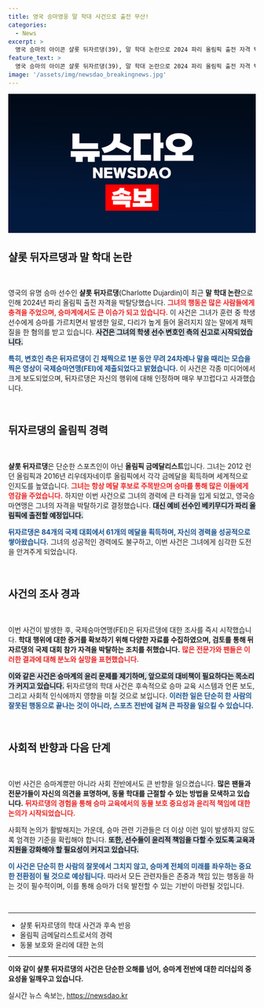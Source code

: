 ```yaml
---
title: 영국 승마영웅 말 학대 사건으로 출전 무산!
categories:
  - News
excerpt: >
  영국 승마의 아이콘 샬롯 뒤자르댕(39), 말 학대 논란으로 2024 파리 올림픽 출전 자격 박탈! 의혹의 진실과 그녀의 심경이 밝혀진다. 클릭하고 자세히 알아보세요!
feature_text: >
  영국 승마의 아이콘 샬롯 뒤자르댕(39), 말 학대 논란으로 2024 파리 올림픽 출전 자격 박탈! 의혹의 진실과 그녀의 심경이 밝혀진다. 클릭하고 자세히 알아보세요!
image: '/assets/img/newsdao_breakingnews.jpg'
---
```


<p><img src="/assets/img/newsdao_breakingnews.jpg" alt="flaretime 속보" /></p>

<h2 data-ke-size="size26">샬롯 뒤자르댕과 말 학대 논란</h2>

<p data-ke-size="size16">&nbsp;</p>

<p>영국의 유명 승마 선수인 <strong>샬롯 뒤자르댕</strong>(Charlotte Dujardin)이 최근 <strong>말 학대 논란</strong>으로 인해 2024년 파리 올림픽 출전 자격을 박탈당했습니다. <b><span style="color: #ee2323;">그녀의 행동은 많은 사람들에게 충격을 주었으며, 승마계에서도 큰 이슈가 되고 있습니다.</span></b> 이 사건은 그녀가 훈련 중 학생 선수에게 승마를 가르치면서 발생한 일로, 다리가 높게 들어 올려지지 않는 말에게 채찍질을 한 혐의를 받고 있습니다. <b><span style="background-color: #21538527;">사건은 그녀의 학생 선수 변호인 측의 신고로 시작되었습니다.</span></b></p>

<p><b><span style="color: #1a5490;">특히, 변호인 측은 뒤자르댕이 긴 채찍으로 1분 동안 무려 24차례나 말을 때리는 모습을 찍은 영상이 국제승마연맹(FEI)에 제출되었다고 밝혔습니다.</span></b> 이 사건은 각종 미디어에서 크게 보도되었으며, 뒤자르댕은 자신의 행위에 대해 인정하며 매우 부끄럽다고 사과했습니다.</p>

<p data-ke-size="size16">&nbsp;</p>

<h2 data-ke-size="size26">뒤자르댕의 올림픽 경력</h2>

<p data-ke-size="size16">&nbsp;</p>

<p><strong>샬롯 뒤자르댕</strong>은 단순한 스포츠인이 아닌 <b>올림픽 금메달리스트</b>입니다. 그녀는 2012 런던 올림픽과 2016년 리우데자네이루 올림픽에서 각각 금메달을 획득하며 세계적으로 인지도를 높였습니다. <b><span style="color: #ee2323;">그녀는 항상 메달 후보로 주목받으며 승마를 통해 많은 이들에게 영감을 주었습니다.</span></b> 하지만 이번 사건으로 그녀의 경력에 큰 타격을 입게 되었고, 영국승마연맹은 그녀의 자격을 박탈하기로 결정했습니다. <b><span style="background-color: #21538527;">대신 예비 선수인 베키무디가 파리 올림픽에 출전할 예정입니다.</span></b></p>

<p><b><span style="color: #1a5490;">뒤자르댕은 84개의 국제 대회에서 61개의 메달을 획득하며, 자신의 경력을 성공적으로 쌓아왔습니다.</span></b> 그녀의 성공적인 경력에도 불구하고, 이번 사건은 그녀에게 심각한 도전을 안겨주게 되었습니다.</p>

<p data-ke-size="size16">&nbsp;</p>

<h2 data-ke-size="size26">사건의 조사 경과</h2>

<p data-ke-size="size16">&nbsp;</p>

<p>이번 사건이 발생한 후, 국제승마연맹(FEI)은 뒤자르댕에 대한 조사를 즉시 시작했습니다. <b>학대 행위에 대한 증거를 확보하기 위해 다양한 자료를 수집하였으며, 검토를 통해 뒤자르댕의 국제 대회 참가 자격을 박탈하는 조치를 취했습니다.</b> <b><span style="color: #ee2323;">많은 전문가와 팬들은 이러한 결과에 대해 분노와 실망을 표현했습니다.</span></b> </p>

<p><b><span style="background-color: #21538527;">이와 같은 사건은 승마계의 윤리 문제를 제기하며, 앞으로의 대비책이 필요하다는 목소리가 커지고 있습니다.</span></b> 뒤자르댕의 학대 사건은 후속적으로 승마 교육 시스템과 언론 보도, 그리고 사회적 인식에까지 영향을 미칠 것으로 보입니다. <b><span style="color: #1a5490;">이러한 일은 단순히 한 사람의 잘못된 행동으로 끝나는 것이 아니라, 스포츠 전반에 걸쳐 큰 파장을 일으킬 수 있습니다.</span></b></p>

<p data-ke-size="size16">&nbsp;</p>

<h2 data-ke-size="size26">사회적 반향과 다음 단계</h2>

<p data-ke-size="size16">&nbsp;</p>

<p>이번 사건은 승마계뿐만 아니라 사회 전반에서도 큰 반향을 일으켰습니다. <b>많은 팬들과 전문가들이 자신의 의견을 표명하며, 동물 학대를 근절할 수 있는 방법을 모색하고 있습니다.</b> <b><span style="color: #ee2323;">뒤자르댕의 경험을 통해 승마 교육에서의 동물 보호 중요성과 윤리적 책임에 대한 논의가 시작되었습니다.</span></b></p>

<p>사회적 논의가 활발해지는 가운데, 승마 관련 기관들은 더 이상 이런 일이 발생하지 않도록 엄격한 기준을 확립해야 합니다. <b><span style="background-color: #21538527;">또한, 선수들이 윤리적 책임을 다할 수 있도록 교육과 지원을 강화해야 할 필요성이 커지고 있습니다.</span></b></p>

<p><b><span style="color: #1a5490;">이 사건은 단순히 한 사람의 잘못에서 그치지 않고, 승마계 전체의 미래를 좌우하는 중요한 전환점이 될 것으로 예상됩니다.</span></b> 따라서 모든 관련자들은 존중과 책임 있는 행동을 하는 것이 필수적이며, 이를 통해 승마가 더욱 발전할 수 있는 기반이 마련될 것입니다.</p>

<p data-ke-size="size16">&nbsp;</p>

<hr>

<ul>
    <li>샬롯 뒤자르댕의 학대 사건과 후속 반응</li>
    <li>올림픽 금메달리스트로서의 경력</li>
    <li>동물 보호와 윤리에 대한 논의</li>
</ul>

<hr>

<p><b>이와 같이 샬롯 뒤자르댕의 사건은 단순한 오해를 넘어, 승마계 전반에 대한 리더십의 중요성을 일깨우고 있습니다. </b></p>
실시간 뉴스 속보는, <a href="https://newsdao.kr" rel="dofollow">https://newsdao.kr</a>


